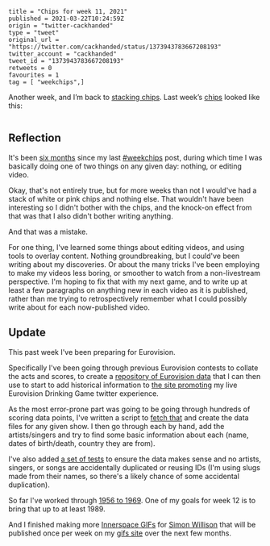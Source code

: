 ```
title = "Chips for week 11, 2021"
published = 2021-03-22T10:24:59Z
origin = "twitter-cackhanded"
type = "tweet"
original_url = "https://twitter.com/cackhanded/status/1373943783667208193"
twitter_account = "cackhanded"
tweet_id = "1373943783667208193"
retweets = 0
favourites = 1
tag = [ "weekchips",]
```

Another week, and I’m back to
[stacking chips](/2020/06/19/my-week-in-poker-chips).
Last week’s [chips][m] looked like this:

<p class='image'><img src='http://mnf.m17s.net/2021/03/22/ExE6lKxXAAY1xEU.jpg' alt=''></p>

## Reflection

It's been [six months](/2020/08/22/chips-for-week-34-2020) since my last
[#weekchips](/tags/weekchips/) post, during which time I was basically doing
one of two things on any given day: nothing, or editing video.

Okay, that's not entirely true, but for more weeks than not I would've had a
stack of white or pink chips and nothing else. That wouldn't have been
interesting so I didn't bother with the chips, and the knock-on effect from
that was that I also didn't bother writing anything.

And that was a mistake.

For one thing, I've learned some things about editing videos, and using tools
to overlay content. Nothing groundbreaking, but I could've been writing about
my discoveries. Or about the many tricks I've been employing to make my videos
less boring, or smoother to watch from a non-livestream perspective. I'm
hoping to fix that with my next game, and to write up at least a few
paragraphs on anything new in each video as it is published, rather than me
trying to retrospectively remember what I could possibly write about for each
now-published video.

## Update

This past week I've been preparing for Eurovision.

Specifically I've been going through previous Eurovision contests to collate
the acts and scores, to create a [repository of Eurovision data][ed] that I
can then use to start to add historical information to
[the site promoting][drink] my live Eurovision Drinking Game twitter
experience.

As the most error-prone part was going to be going through hundreds of
scoring data points, I've written a script to [fetch that][f] and create
the data files for any given show. I then go through each by hand, add the
artists/singers and try to find some basic information about each (name,
dates of birth/death, country they are from).

I've also added [a set of tests][t] to ensure the data makes sense and no
artists, singers, or songs are accidentally duplicated or reusing IDs (I'm
using slugs made from their names, so there's a likely chance of some
accidental duplication).

So far I've worked through [1956 to 1969][pr6]. One of my goals for week 12 is
to bring that up to at least 1989.

And I finished making more [Innerspace GIFs][isg] for [Simon Willison][sw] that will
be published once per week on my [gifs site][gifs] over the next few months.


[drink]: http://eurovisiondrinking.com
[ed]: https://github.com/norm/eurovision_data
[f]: https://github.com/norm/eurovision_data/blob/main/fetch_scoreboard.py
[gifs]: https://gifs.cackhanded.net
[isg]: https://github.com/norm/gifs.cackhanded.net/commit/703f33a5ede6c99c33b5403661fdb7710ab8e754
[m]: /2020/08/22/my-weekchips-markers
[pr6]: https://github.com/norm/eurovision_data/pull/6
[sw]: https://twitter.com/simonw/status/1367836107199553541
[t]: https://github.com/norm/eurovision_data/blob/main/test_integrity.py

